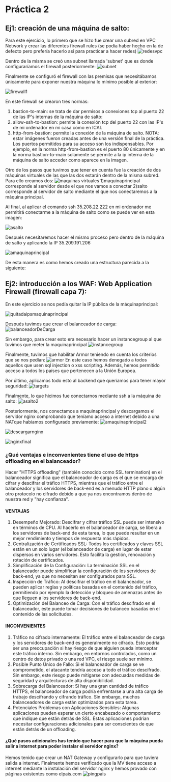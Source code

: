# Práctica 2

## Ej1: creación de una máquina de salto:
Para este ejercicio, lo primero que se hizo fue crear una subred en VPC Network y crear las diferentes firewall rules (se podía haber hecho en la de defecto pero prefería hacerlo así para practicar a hacer redes)
![redesvpc](https://github.com/carlesolucha/arqservweb/assets/73532775/a17b4aa1-aff7-4b61-b90a-ec7c6de83a97)

Dentro de la misma se creó una subnet llamada 'subnet' que es donde configuraríamos el firewall posteriormente:
![subnet](https://github.com/carlesolucha/arqservweb/assets/73532775/23eab2e1-b7ed-4703-b06c-8b0f19d4efaf)

Finalmente se configuró el firewall con las premisas que necesitábamos únicamente para exponer nuestra máquina lo mínimo posible al exterior:

![firewall1](https://github.com/carlesolucha/arqservweb/assets/73532775/a74dd5fa-f6d8-4943-8be6-93601b3c3fe2)

En este firewall se crearon tres normas:
1) bastion-to-main: se trata de dar permisos a conexiones tcp al puerto 22 de las IP's internas de la máquina de salto:
2) allow-ssh-to-bastion: permite la conexión tcp del puerto 22 con las IP's de mi ordenador en mi casa como en ICAI.
3) http-from-bastion: permite la conexión de la máquina de salto.
   NOTA: estar imágenes fueron creadas antes de una versión final de la práctica. Los puertos permitidos para su acceso son los indispensables. Por ejemplo, en la norma http-from-bastion es el puerto 80 únicamente y en la norma bastion-to-main solamente se permite a la ip interna de la máquina de salto acceder como aparece en la imagen.

Otro de los pasos que tuvimos que tener en cuenta fue la creación de dos máquinas virtuales de las que las dos estarán dentro de la misma subred. Para ello creamos dos:
![maquinas virtuales](https://github.com/carlesolucha/arqservweb/assets/73532775/c69d2ea2-23f0-4504-a586-7f73899dbbb2)
1)maquinaprincipal corresponde al servidor desde el que nos vamos a conectar
2)salto corresponde al servidor de salto mediante el que nos conectaremos a la máquina principal.

Al final, al aplicar el comando ssh 35.208.22.222 en mi ordenador me permitirá conectarme a la máquina de salto como se puede ver en esta imagen:

![asalto](https://github.com/carlesolucha/arqservweb/assets/73532775/5ab91e1d-aa92-41c9-9cd7-5706ba41a8f5)

Después necesitaremos hacer el mismo proceso pero dentro de la máquina de salto y aplicando la IP 35.209.191.206

![amaquinaprincipal](https://github.com/carlesolucha/arqservweb/assets/73532775/41ec00bc-ecb6-422f-a209-9906b9b3ee26)

De esta manera es como hemos creado una estructura parecida a la siguiente:


## Ej2: introducción a los WAF: Web Application Firewall (firewall capa 7):
En este ejercicio se nos pedía quitar la IP pública de la máquinaprincipal:

![quitadaipsmaquinaprincipal](https://github.com/carlesolucha/arqservweb/assets/73532775/7f3f5377-ef7f-45e2-be56-20bdef1fc7cf)

Después tuvimos que crear el balanceador de carga:
![balanceadorDeCarga](https://github.com/carlesolucha/arqservweb/assets/73532775/5cd4c8f3-21b8-4128-8ca6-f168418f9664)

Sin embargo, para crear esto era necesario hacer un instancegroup al que tuvimos que meter la maquinaprincipal
![instancegroup](https://github.com/carlesolucha/arqservweb/assets/73532775/61ec3d9d-f92d-49e1-826f-f799cb36dd09)

Finalmente, tuvimos que habilitar Armor teniendo en cuenta los criterios que se nos pedían:
![armor](https://github.com/carlesolucha/arqservweb/assets/73532775/0460c4b7-5f3f-4209-9b91-89525770c717)
En este caso hemos denegado a todos aquellos que usen sql injection o xss scripting. Además, hemos permitido acceso a todos los países que pertenecen a la Unión Europea.

Por último, aplicamos todo esto al backend que queríamos para tener mayor seguridad:
![targets](https://github.com/carlesolucha/arqservweb/assets/73532775/26ec4908-f0c5-40fa-9f3b-f475eccd78db)

Finalmente, lo que hicimos fue conectarnos mediante ssh a la máquina de salto:
![asalto2](https://github.com/carlesolucha/arqservweb/assets/73532775/15b54820-9aa0-47d2-9da7-5ac76aeccbfa)

Posteriormente, nos conectamos a maquinaprincipal y descargamos el servidor nginx comprobando que teníamo acceso a internet debido a una NATque habíamos configurado previamente:
![amaquinaprincipal2](https://github.com/carlesolucha/arqservweb/assets/73532775/ca12cf74-5e31-487f-80b5-ecef761a8d9c)

![descargarnginx](https://github.com/carlesolucha/arqservweb/assets/73532775/7c44754f-cc5f-4578-970e-b9cdcbe4fba6)

![nginxfinal](https://github.com/carlesolucha/arqservweb/assets/73532775/528a0d0c-88eb-4a0d-b89b-792d0d8f2de7)

### ¿Qué ventajas e inconvenientes tiene el uso de https offloading en el balanceador?
Hacer "HTTPS offloading" (también conocido como SSL termination) en el balanceador significa que el balanceador de carga es el que se encarga de cifrar y descifrar el tráfico HTTPS, mientras que el tráfico entre el balanceador y los servidores de back-end es a menudo HTTP plano o algún otro protocolo no cifrado debido a que ya nos encontramos dentro de nuestra red y "hay confianza".

#### VENTAJAS	
1) Desempeño Mejorado: Descifrar y cifrar tráfico SSL puede ser intensivo en términos de CPU. Al hacerlo en el balanceador de carga, se libera a los servidores de back-end de esta tarea, lo que puede resultar en un mejor rendimiento y tiempos de respuesta más rápidos.
2) Centralización de Certificados SSL: Todos los certificados y claves SSL están en un solo lugar (el balanceador de carga) en lugar de estar dispersos en varios servidores. Esto facilita la gestión, renovación y rotación de certificados.
3) Simplificación de la Configuración: La terminación SSL en el balanceador puede simplificar la configuración de los servidores de back-end, ya que no necesitan ser configurados para SSL.
4) Inspección de Tráfico: Al descifrar el tráfico en el balanceador, se pueden aplicar reglas y políticas basadas en el contenido del tráfico, permitiendo por ejemplo la detección y bloqueo de amenazas antes de que lleguen a los servidores de back-end.
5) Optimización del Balanceo de Carga: Con el tráfico descifrado en el balanceador, este puede tomar decisiones de balanceo basadas en el contenido de las solicitudes.
   
#### INCONVENIENTES
1) Tráfico no cifrado internamente: El tráfico entre el balanceador de carga y los servidores de back-end es generalmente no cifrado. Esto podría ser una preocupación si hay riesgo de que alguien pueda interceptar este tráfico interno. Sin embargo, en entornos controlados, como un centro de datos privado o una red VPC, el riesgo suele ser mínimo.
2) Posible Punto Único de Fallo: Si el balanceador de carga se ve comprometido, el atacante tendría acceso a todo el tráfico descifrado. Sin embargo, este riesgo puede mitigarse con adecuadas medidas de seguridad y arquitecturas de alta disponibilidad.
3) Sobrecarga del Balanceador: Si hay una gran cantidad de tráfico HTTPS, el balanceador de carga podría enfrentarse a una alta carga de trabajo descifrando y cifrando tráfico. Sin embargo, muchos balanceadores de carga están optimizados para esta tarea.
4) Potenciales Problemas con Aplicaciones Sensibles: Algunas aplicaciones pueden esperar un cierto encabezado o comportamiento que indique que están detrás de SSL. Estas aplicaciones podrían necesitar configuraciones adicionales para ser conscientes de que están detrás de un offloading.

#### ¿Qué pasos adicionales has tenido que hacer para que la máquina pueda salir a internet para poder instalar el servidor nginx?

Hemos tenido que crear un NAT Gateway y configurarlo para que tuviera salida a internet. Finalmente hemos verificado que la MV tiene acceso a internet mediante la instalación del servidor nginx y hemos provado con páginas existentes como elpais.com
![pingpais](https://github.com/carlesolucha/arqservweb/assets/73532775/d7e10c72-4596-4739-935c-b51fdacd138b)

	


